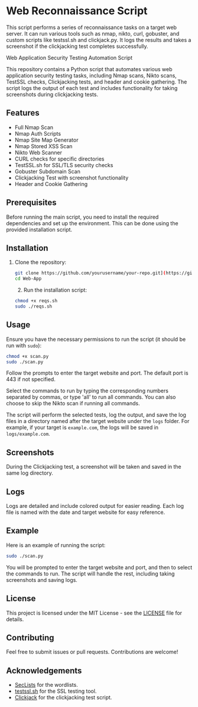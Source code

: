 # Web Reconnaissance Script
This script performs a series of reconnaissance tasks on a target web server. It can run various tools such as nmap, nikto, curl, gobuster, and custom scripts like testssl.sh and clickjack.py. It logs the results and takes a screenshot if the clickjacking test completes successfully.

 Web Application Security Testing Automation Script

This repository contains a Python script that automates various web application security testing tasks, including Nmap scans, Nikto scans, TestSSL checks, Clickjacking tests, and header and cookie gathering. The script logs the output of each test and includes functionality for taking screenshots during clickjacking tests.

## Features

- Full Nmap Scan
- Nmap Auth Scripts
- Nmap Site Map Generator
- Nmap Stored XSS Scan
- Nikto Web Scanner
- CURL checks for specific directories
- TestSSL.sh for SSL/TLS security checks
- Gobuster Subdomain Scan
- Clickjacking Test with screenshot functionality
- Header and Cookie Gathering

## Prerequisites

Before running the main script, you need to install the required dependencies and set up the environment. This can be done using the provided installation script.

## Installation

1. Clone the repository:
   ```bash
   git clone https://github.com/yourusername/your-repo.git](https://github.com/Gereshk/Web-App.git
   cd Web-App
   ```
   2. Run the installation script:

    ```bash
    chmod +x reqs.sh
    sudo ./reqs.sh
    ```

## Usage

Ensure you have the necessary permissions to run the script (it should be run with `sudo`):

```bash
chmod +x scan.py
sudo ./scan.py
```

Follow the prompts to enter the target website and port. The default port is 443 if not specified.

Select the commands to run by typing the corresponding numbers separated by commas, or type 'all' to run all commands. You can also choose to skip the Nikto scan if running all commands.

The script will perform the selected tests, log the output, and save the log files in a directory named after the target website under the `logs` folder. For example, if your target is `example.com`, the logs will be saved in `logs/example.com`.

## Screenshots

During the Clickjacking test, a screenshot will be taken and saved in the same log directory.

## Logs

Logs are detailed and include colored output for easier reading. Each log file is named with the date and target website for easy reference.

## Example

Here is an example of running the script:

```bash
sudo ./scan.py
```

You will be prompted to enter the target website and port, and then to select the commands to run. The script will handle the rest, including taking screenshots and saving logs.

## License

This project is licensed under the MIT License - see the [LICENSE](LICENSE) file for details.

## Contributing

Feel free to submit issues or pull requests. Contributions are welcome!

## Acknowledgements

- [SecLists](https://github.com/danielmiessler/SecLists) for the wordlists.
- [testssl.sh](https://github.com/drwetter/testssl.sh) for the SSL testing tool.
- [Clickjack](https://github.com/nxkennedy/clickjack) for the clickjacking test script.
